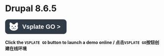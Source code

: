 # Drupal 8.6.5

<a href="https://www.vsplate.com/?docker-compose=https://github.com/vsplate/dcenvs/drupal/8.6.5"><img alt="VSPLATE GO" src="https://raw.githubusercontent.com/vsplate/images/master/vsgo_btn.png" width="200px"></a>

**Click the `VSPLATE GO` button to launch a demo online / 点击`VSPLATE GO`按钮创建在线环境**